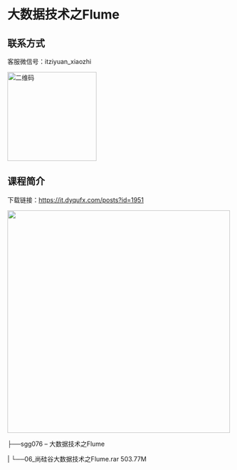 # 大数据技术之Flume

## 联系方式

客服微信号：itziyuan_xiaozhi

<img src="https://ziyuanyun.oss-cn-guangzhou.aliyuncs.com/common/20240614073449/666b82192834a.jpg" width="200" height="200" alt="二维码">

## 课程简介

下载链接：https://it.dyqufx.com/posts?id=1951

<img src="https://ziyuanyun.oss-cn-guangzhou.aliyuncs.com/yun/20240515183612/6644901c962d9.jpg" width="500" alt="">

  ├──sgg076 &#8211; 大数据技术之Flume

 | └──06_尚硅谷大数据技术之Flume.rar 503.77M

  